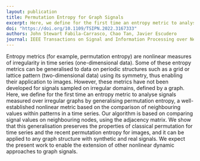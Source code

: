 ```yaml
---
layout: publication
title: Permutation Entropy for Graph Signals
excerpt: Here, we define for the first time an entropy metric to analyse signals measured over irregular graphs by generalising permutation entropy, a well-established nonlinear metric based on the comparison of neighbouring values within patterns in a time series. Our algorithm is based on comparing signal values on neighbouring nodes, using the adjacency matrix.
doi: "https://doi.org/10.1109/TSIPN.2022.3167333"
authors: John Stewart Fabila-Carrasco, Chao Tan, Javier Escudero
journal: IEEE Transactions on Signal and Information Processing over Networks
---
```

Entropy metrics (for example, permutation entropy) are nonlinear measures of irregularity in time series (one-dimensional data). Some of these entropy metrics can be generalised to data on periodic structures such as a grid or lattice pattern (two-dimensional data) using its symmetry, thus enabling their application to images. However, these metrics have not been developed for signals sampled on irregular domains, defined by a graph. Here, we define for the first time an entropy metric to analyse signals measured over irregular graphs by generalising permutation entropy, a well-established nonlinear metric based on the comparison of neighbouring values within patterns in a time series. Our algorithm is based on comparing signal values on neighbouring nodes, using the adjacency matrix. We show that this generalisation preserves the properties of classical permutation for time series and the recent permutation entropy for images, and it can be applied to any graph structure with synthetic and real signals. We expect the present work to enable the extension of other nonlinear dynamic approaches to graph signals.

